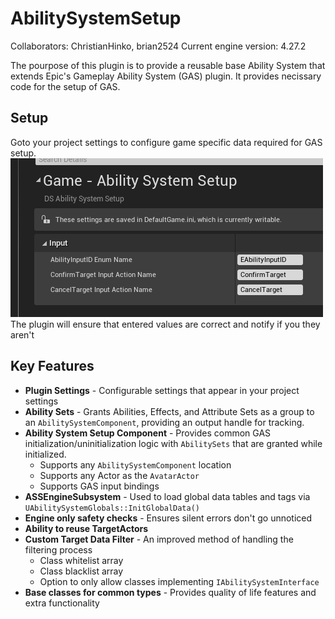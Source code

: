 # AbilitySystemSetup
Collaborators: ChristianHinko, brian2524
Current engine version: 4.27.2

The pourpose of this plugin is to provide a reusable base Ability System that extends Epic\'s Gameplay Ability System (GAS) plugin. It provides necissary code for the setup of GAS.

## Setup
Goto your project settings to configure game specific data required for GAS setup.
![Plugin Project Settings](/Images/Readme/PluginProjectSettings.png)
The plugin will ensure that entered values are correct and notify if you they aren\'t

## Key Features
- **Plugin Settings** - Configurable settings that appear in your project settings
- **Ability Sets** - Grants Abilities, Effects, and Attribute Sets as a group to an `AbilitySystemComponent`, providing an output handle for tracking.
- **Ability System Setup Component** - Provides common GAS initialization/uninitialization logic with `AbilitySets` that are granted while initialized.
	- Supports any `AbilitySystemComponent` location
	- Supports any Actor as the `AvatarActor`
	- Supports GAS input bindings
- **ASSEngineSubsystem** - Used to load global data tables and tags via ``UAbilitySystemGlobals::InitGlobalData()``
- **Engine only safety checks** - Ensures silent errors don\'t go unnoticed
- **Ability to reuse TargetActors**
- **Custom Target Data Filter** - An improved method of handling the filtering process
	- Class whitelist array
	- Class blacklist array
	- Option to only allow classes implementing `IAbilitySystemInterface`
- **Base classes for common types** - Provides quality of life features and extra functionality
